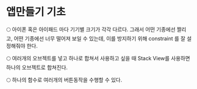 # 앱만들기 기초

🌕 아이폰 혹은 아이패드 마다 기기별 크기가 각각 다르다. 그래서 어떤 기종에선 짤리고, 어떤 기종에선 너무 떨어져 보일 수 있는데, 이를 방지하기 위해 constraint 를 잘 설정해줘야 한다.

🌕 여러개의 오브젝트를 넣고 하나로 합쳐서 사용하고 싶을 때 Stack View를 사용하면 하나의 오브젝트로 합쳐진다.

🌕 하나의 함수로 여러개의 버튼동작을 수행할 수 있다.

